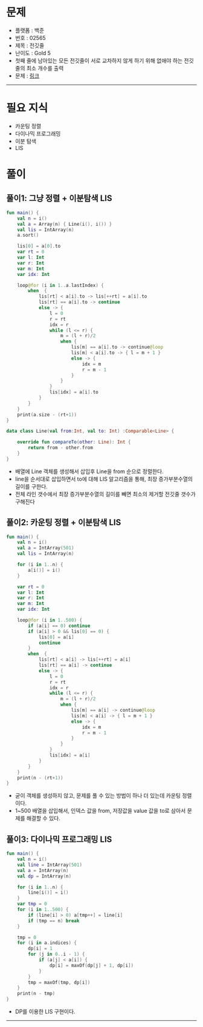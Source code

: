 # 문제
- 플랫폼 : 백준
- 번호 : 02565
- 제목 : 전깃줄
- 난이도 : Gold 5
- 첫째 줄에 남아있는 모든 전깃줄이 서로 교차하지 않게 하기 위해 없애야 하는 전깃줄의 최소 개수를 출력
- 문제 : <a href="https://www.acmicpc.net/problem/2565" target="_blank">링크</a>

---

# 필요 지식
- 카운팅 정렬
- 다이나믹 프로그래밍
- 이분 탐색
- LIS

# 풀이
## 풀이1: 그냥 정렬 + 이분탐색 LIS
```kotlin
fun main() {
    val n = i()
    val a = Array(n) { Line(i(), i()) }
    val lis = IntArray(n)
    a.sort()

    lis[0] = a[0].to
    var rt = 0
    var l: Int
    var r: Int
    var m: Int
    var idx: Int

    loop@for (i in 1..a.lastIndex) {
        when  {
            lis[rt] < a[i].to -> lis[++rt] = a[i].to
            lis[rt] == a[i].to -> continue
            else -> {
                l = 0
                r = rt
                idx = r
                while (l <= r) {
                    m = (l + r)/2
                    when {
                        lis[m] == a[i].to -> continue@loop
                        lis[m] < a[i].to -> { l = m + 1 }
                        else -> {
                            idx = m
                            r = m - 1
                        }
                    }
                }
                lis[idx] = a[i].to
            }
        }
    }
    print(a.size - (rt+1))
}

data class Line(val from:Int, val to: Int) :Comparable<Line> {

    override fun compareTo(other: Line): Int {
        return from - other.from
    }
}
```
- 배열에 Line 객체를 생성해서 삽입후 Line을 from 순으로 정렬한다.
- line을 순서대로 삽입하면서 to에 대해 LIS 알고리즘을 통해, 최장 증가부분수열의 길이를 구한다.
- 전체 라인 갯수에서 최장 증가부분수열의 길이를 빼면 최소의 제거할 전깃줄 갯수가 구해진다

## 풀이2: 카운팅 정렬 + 이분탐색 LIS
```kotlin
fun main() {
    val n = i()
    val a = IntArray(501)
    val lis = IntArray(n)

    for (i in 1..n) {
        a[i()] = i()
    }

    var rt = 0
    var l: Int
    var r: Int
    var m: Int
    var idx: Int

    loop@for (i in 1..500) {
        if (a[i] == 0) continue
        if (a[i] > 0 && lis[0] == 0) {
            lis[0] = a[i]
            continue
        }
        when  {
            lis[rt] < a[i] -> lis[++rt] = a[i]
            lis[rt] == a[i] -> continue
            else -> {
                l = 0
                r = rt
                idx = r
                while (l <= r) {
                    m = (l + r)/2
                    when {
                        lis[m] == a[i] -> continue@loop
                        lis[m] < a[i] -> { l = m + 1 }
                        else -> {
                            idx = m
                            r = m - 1
                        }
                    }
                }
                lis[idx] = a[i]
            }
        }
    }
    print(n - (rt+1))
}
```
- 굳이 객체를 생성하지 않고, 문제를 풀 수 있는 방법이 하나 더 있는데 카운팅 정렬이다.
- 1~500 배열을 삽입해서, 인덱스 값을 from, 저장값을 value 값을 to로 삼아서 문제를 해결할 수 있다.

## 풀이3: 다이나믹 프로그래밍 LIS
```kotlin
fun main() {
    val n = i()
    val line = IntArray(501)
    val a = IntArray(n)
    val dp = IntArray(n)

    for (i in 1..n) {
        line[i()] = i()
    }
    var tmp = 0
    for (i in 1..500) {
        if (line[i] > 0) a[tmp++] = line[i]
        if (tmp == n) break
    }

    tmp = 0
    for (i in a.indices) {
        dp[i] = 1
        for (j in 0..i - 1) {
            if (a[j] < a[i]) {
                dp[i] = maxOf(dp[j] + 1, dp[i])
            }
        }
        tmp = maxOf(tmp, dp[i])
    }
    print(n - tmp)
}
```
- DP를 이용한 LIS 구현이다.

---
